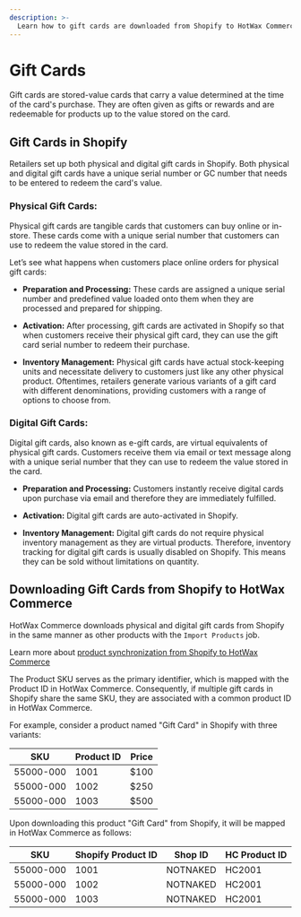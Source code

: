 ```yaml
---
description: >-
  Learn how to gift cards are downloaded from Shopify to HotWax Commerce. 
---
```


# Gift Cards

Gift cards are stored-value cards that carry a value determined at the time of the card's purchase. They are often given as gifts or rewards and are redeemable for products up to the value stored on the card.

## Gift Cards in Shopify

Retailers set up both physical and digital gift cards in Shopify. Both physical and digital gift cards have a unique serial number or GC number that needs to be entered to redeem the card's value.

### Physical Gift Cards:

Physical gift cards are tangible cards that customers can buy online or in-store. These cards come with a unique serial number that customers can use to redeem the value stored in the card.

Let’s see what happens when customers place online orders for physical gift cards:

- **Preparation and Processing:** These cards are assigned a unique serial number and predefined value loaded onto them when they are processed and prepared for shipping.

- **Activation:** After processing, gift cards are activated in Shopify so that when customers receive their physical gift card, they can use the gift card serial number to redeem their purchase.

- **Inventory Management:** Physical gift cards have actual stock-keeping units and necessitate delivery to customers just like any other physical product. Oftentimes, retailers generate various variants of a gift card with different denominations, providing customers with a range of options to choose from.

### Digital Gift Cards:

Digital gift cards, also known as e-gift cards, are virtual equivalents of physical gift cards. Customers receive them via email or text message along with a unique serial number that they can use to redeem the value stored in the card.

- **Preparation and Processing:** Customers instantly receive digital cards upon purchase via email and therefore they are immediately fulfilled.

- **Activation:** Digital gift cards are auto-activated in Shopify.

- **Inventory Management:** Digital gift cards do not require physical inventory management as they are virtual products. Therefore, inventory tracking for digital gift cards is usually disabled on Shopify. This means they can be sold without limitations on quantity.

## Downloading Gift Cards from Shopify to HotWax Commerce

HotWax Commerce downloads physical and digital gift cards from Shopify in the same manner as other products with the `Import Products` job.

Learn more about [product synchronization from Shopify to HotWax Commerce](product-download.md)

The Product SKU serves as the primary identifier, which is mapped with the Product ID in HotWax Commerce. Consequently, if multiple gift cards in Shopify share the same SKU, they are associated with a common product ID in HotWax Commerce.

For example, consider a product named "Gift Card" in Shopify with three variants:

| SKU        | Product ID | Price |
|------------|------------|-------|
| 55000-000  | 1001       | $100  |
| 55000-000  | 1002       | $250  |
| 55000-000  | 1003       | $500  |

Upon downloading this product "Gift Card" from Shopify, it will be mapped in HotWax Commerce as follows:

| SKU        | Shopify Product ID | Shop ID  | HC Product ID |
|------------|--------------------|----------|---------------|
| 55000-000  | 1001               | NOTNAKED | HC2001        |
| 55000-000  | 1002               | NOTNAKED | HC2001        |
| 55000-000  | 1003               | NOTNAKED | HC2001        |
